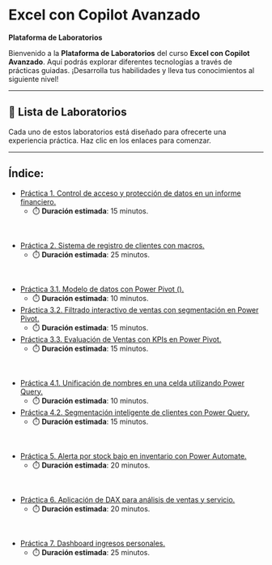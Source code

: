 # Excel con Copilot Avanzado

**Plataforma de Laboratorios**

Bienvenido a la **Plataforma de Laboratorios** del curso **Excel con Copilot Avanzado**. Aquí podrás explorar diferentes tecnologías a través de prácticas guiadas. ¡Desarrolla tus habilidades y lleva tus conocimientos al siguiente nivel!

---

## 🌟 **Lista de Laboratorios**

Cada uno de estos laboratorios está diseñado para ofrecerte una experiencia práctica. Haz clic en los enlaces para comenzar.

---
 
## Índice:
 - [Práctica 1. Control de acceso y protección de datos en un informe financiero.](./Capítulo1/README.md)
   - ⏱️ **Duración estimada**: 15 minutos.

<br/>

 - [Práctica 2. Sistema de registro de clientes con macros.](./)
   - ⏱️ **Duración estimada**: 25 minutos.

<br/>

 - [Práctica 3.1. Modelo de datos con Power Pivot ().](./Capítulo3/README.md)
   - ⏱️ **Duración estimada**: 10 minutos.
 - [Práctica 3.2. Filtrado interactivo de ventas con segmentación en Power Pivot.](./Capítulo3/README.md)
   - ⏱️ **Duración estimada**: 15 minutos.
 - [Práctica 3.3. Evaluación de Ventas con KPIs en Power Pivot.](./Capítulo3/README.md)
   - ⏱️ **Duración estimada**: 15 minutos.

<br/>

 - [Práctica 4.1. Unificación de nombres en una celda utilizando Power Query.](./Capítulo4/README.md)
   - ⏱️ **Duración estimada**: 10 minutos.
 - [Práctica 4.2. Segmentación inteligente de clientes con Power Query.](./Capítulo4/README.md)
   - ⏱️ **Duración estimada**: 15 minutos.

<br/>

 - [Práctica 5. Alerta por stock bajo en inventario con Power Automate.](./Capítulo5/README.md)
   - ⏱️ **Duración estimada**: 20 minutos.

<br/>

 - [Práctica 6. Aplicación de DAX para análisis de ventas y servicio.](./Capítulo6/README.md) 
   - ⏱️ **Duración estimada**: 20 minutos.

<br/>

 - [Práctica 7. Dashboard ingresos personales.](./Capítulo7/README.md)
   - ⏱️ **Duración estimada**: 25 minutos.
